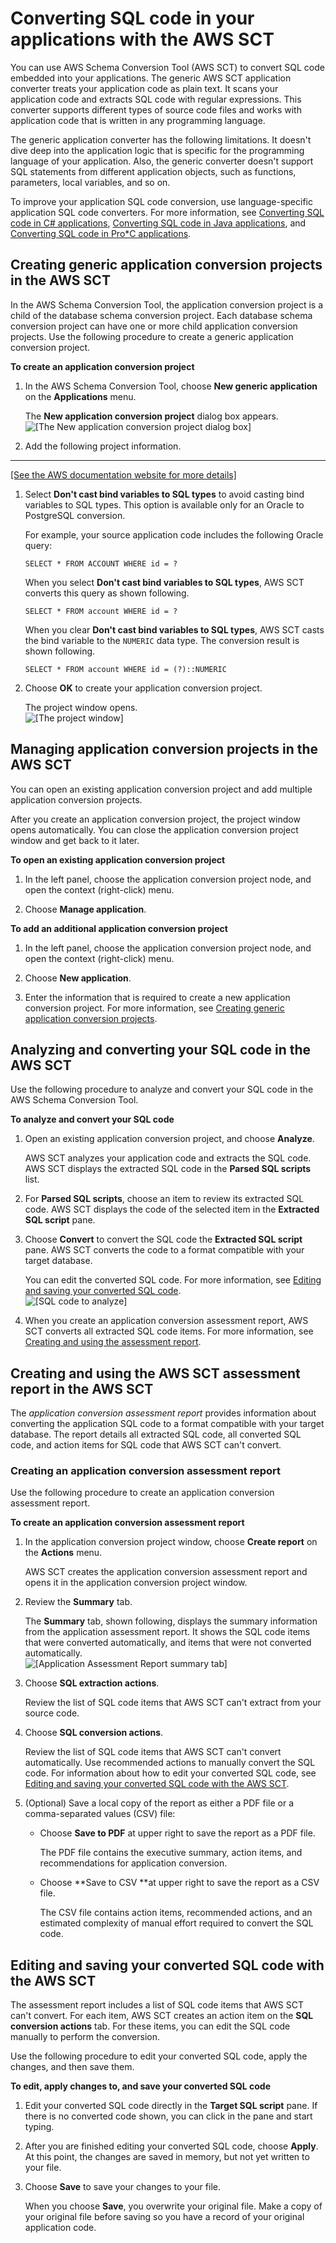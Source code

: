 # Converting SQL code in your applications with the AWS SCT<a name="CHAP_Converting.App.Generic"></a>

You can use AWS Schema Conversion Tool \(AWS SCT\) to convert SQL code embedded into your applications\. The generic AWS SCT application converter treats your application code as plain text\. It scans your application code and extracts SQL code with regular expressions\. This converter supports different types of source code files and works with application code that is written in any programming language\.

The generic application converter has the following limitations\. It doesn't dive deep into the application logic that is specific for the programming language of your application\. Also, the generic converter doesn't support SQL statements from different application objects, such as functions, parameters, local variables, and so on\.

To improve your application SQL code conversion, use language\-specific application SQL code converters\. For more information, see [Converting SQL code in C\# applications](CHAP_Converting.App.Csharp.md), [Converting SQL code in Java applications](CHAP_Converting.App.Java.md), and [Converting SQL code in Pro\*C applications](CHAP_Converting.App.ProC.md)\.

## Creating generic application conversion projects in the AWS SCT<a name="CHAP_Converting.App.Project"></a>

In the AWS Schema Conversion Tool, the application conversion project is a child of the database schema conversion project\. Each database schema conversion project can have one or more child application conversion projects\. Use the following procedure to create a generic application conversion project\. 

**To create an application conversion project**

1. In the AWS Schema Conversion Tool, choose **New generic application** on the **Applications** menu\. 

   The **New application conversion project** dialog box appears\.   
![\[The New application conversion project dialog box\]](http://docs.aws.amazon.com/SchemaConversionTool/latest/userguide/images/applications-new-project.png)

1. Add the following project information\.   
****    
[\[See the AWS documentation website for more details\]](http://docs.aws.amazon.com/SchemaConversionTool/latest/userguide/CHAP_Converting.App.Generic.html)

1. Select **Don't cast bind variables to SQL types** to avoid casting bind variables to SQL types\. This option is available only for an Oracle to PostgreSQL conversion\.

   For example, your source application code includes the following Oracle query:

   ```
   SELECT * FROM ACCOUNT WHERE id = ?
   ```

   When you select **Don't cast bind variables to SQL types**, AWS SCT converts this query as shown following\.

   ```
   SELECT * FROM account WHERE id = ?
   ```

   When you clear **Don't cast bind variables to SQL types**, AWS SCT casts the bind variable to the `NUMERIC` data type\. The conversion result is shown following\.

   ```
   SELECT * FROM account WHERE id = (?)::NUMERIC
   ```

1. Choose **OK** to create your application conversion project\. 

   The project window opens\.  
![\[The project window\]](http://docs.aws.amazon.com/SchemaConversionTool/latest/userguide/images/applications-project-window.png)

## Managing application conversion projects in the AWS SCT<a name="CHAP_Converting.App.Manage"></a>

You can open an existing application conversion project and add multiple application conversion projects\.

After you create an application conversion project, the project window opens automatically\. You can close the application conversion project window and get back to it later\.

**To open an existing application conversion project**

1. In the left panel, choose the application conversion project node, and open the context \(right\-click\) menu\.

1. Choose **Manage application**\.

**To add an additional application conversion project**

1. In the left panel, choose the application conversion project node, and open the context \(right\-click\) menu\.

1. Choose **New application**\.

1. Enter the information that is required to create a new application conversion project\. For more information, see [Creating generic application conversion projects](#CHAP_Converting.App.Project)\.

## Analyzing and converting your SQL code in the AWS SCT<a name="CHAP_Converting.App.Convert"></a>

Use the following procedure to analyze and convert your SQL code in the AWS Schema Conversion Tool\. 

**To analyze and convert your SQL code**

1. Open an existing application conversion project, and choose **Analyze**\. 

   AWS SCT analyzes your application code and extracts the SQL code\. AWS SCT displays the extracted SQL code in the **Parsed SQL scripts** list\. 

1. For **Parsed SQL scripts**, choose an item to review its extracted SQL code\. AWS SCT displays the code of the selected item in the **Extracted SQL script** pane\.

1. Choose **Convert** to convert the SQL code the **Extracted SQL script** pane\. AWS SCT converts the code to a format compatible with your target database\. 

   You can edit the converted SQL code\. For more information, see [Editing and saving your converted SQL code](#CHAP_Converting.App.Edit)\.  
![\[SQL code to analyze\]](http://docs.aws.amazon.com/SchemaConversionTool/latest/userguide/images/applications-project-analyze.png)

1. When you create an application conversion assessment report, AWS SCT converts all extracted SQL code items\. For more information, see [Creating and using the assessment report](#CHAP_Converting.App.AssessmentReport)\. 

## Creating and using the AWS SCT assessment report in the AWS SCT<a name="CHAP_Converting.App.AssessmentReport"></a>

The *application conversion assessment report* provides information about converting the application SQL code to a format compatible with your target database\. The report details all extracted SQL code, all converted SQL code, and action items for SQL code that AWS SCT can't convert\. 

### Creating an application conversion assessment report<a name="CHAP_Converting.App.AssessmentReport.Create"></a>

Use the following procedure to create an application conversion assessment report\.

**To create an application conversion assessment report**

1. In the application conversion project window, choose **Create report** on the **Actions** menu\. 

   AWS SCT creates the application conversion assessment report and opens it in the application conversion project window\. 

1. Review the **Summary** tab\. 

   The **Summary** tab, shown following, displays the summary information from the application assessment report\. It shows the SQL code items that were converted automatically, and items that were not converted automatically\.   
![\[Application Assessment Report summary tab\]](http://docs.aws.amazon.com/SchemaConversionTool/latest/userguide/images/applications-summary.png)

1. Choose **SQL extraction actions**\. 

   Review the list of SQL code items that AWS SCT can't extract from your source code\. 

1. Choose **SQL conversion actions**\. 

   Review the list of SQL code items that AWS SCT can't convert automatically\. Use recommended actions to manually convert the SQL code\. For information about how to edit your converted SQL code, see [Editing and saving your converted SQL code with the AWS SCT](#CHAP_Converting.App.Edit)\. 

1. \(Optional\) Save a local copy of the report as either a PDF file or a comma\-separated values \(CSV\) file:
   + Choose **Save to PDF** at upper right to save the report as a PDF file\.

      The PDF file contains the executive summary, action items, and recommendations for application conversion\.
   + Choose **Save to CSV **at upper right to save the report as a CSV file\.

     The CSV file contains action items, recommended actions, and an estimated complexity of manual effort required to convert the SQL code\.

## Editing and saving your converted SQL code with the AWS SCT<a name="CHAP_Converting.App.Edit"></a>

The assessment report includes a list of SQL code items that AWS SCT can't convert\. For each item, AWS SCT creates an action item on the **SQL conversion actions** tab\. For these items, you can edit the SQL code manually to perform the conversion\. 

Use the following procedure to edit your converted SQL code, apply the changes, and then save them\. 

**To edit, apply changes to, and save your converted SQL code**

1. Edit your converted SQL code directly in the **Target SQL script** pane\. If there is no converted code shown, you can click in the pane and start typing\. 

1. After you are finished editing your converted SQL code, choose **Apply**\. At this point, the changes are saved in memory, but not yet written to your file\. 

1. Choose **Save** to save your changes to your file\. 

   When you choose **Save**, you overwrite your original file\. Make a copy of your original file before saving so you have a record of your original application code\. 